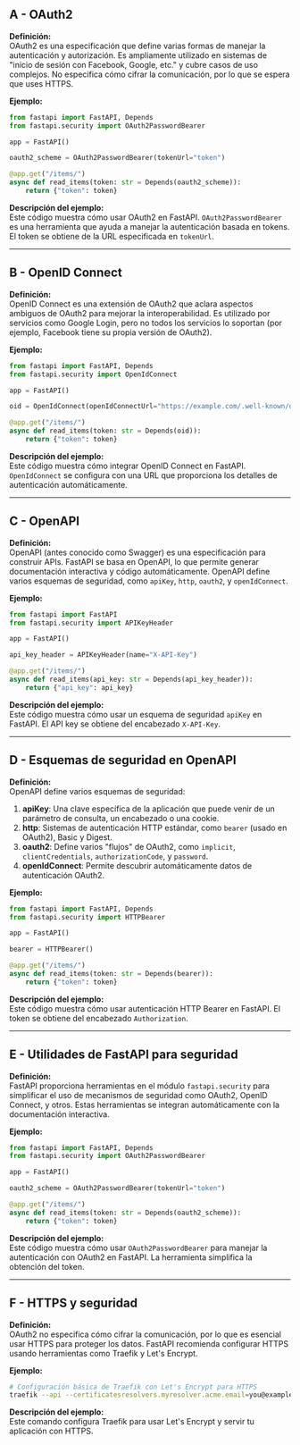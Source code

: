 ## A - OAuth2

**Definición:**  
OAuth2 es una especificación que define varias formas de manejar la autenticación y autorización. Es ampliamente utilizado en sistemas de "inicio de sesión con Facebook, Google, etc." y cubre casos de uso complejos. No especifica cómo cifrar la comunicación, por lo que se espera que uses HTTPS.

**Ejemplo:**

```python
from fastapi import FastAPI, Depends
from fastapi.security import OAuth2PasswordBearer

app = FastAPI()

oauth2_scheme = OAuth2PasswordBearer(tokenUrl="token")

@app.get("/items/")
async def read_items(token: str = Depends(oauth2_scheme)):
    return {"token": token}
```

**Descripción del ejemplo:**  
Este código muestra cómo usar OAuth2 en FastAPI. `OAuth2PasswordBearer` es una herramienta que ayuda a manejar la autenticación basada en tokens. El token se obtiene de la URL especificada en `tokenUrl`.

---

## B - OpenID Connect

**Definición:**  
OpenID Connect es una extensión de OAuth2 que aclara aspectos ambiguos de OAuth2 para mejorar la interoperabilidad. Es utilizado por servicios como Google Login, pero no todos los servicios lo soportan (por ejemplo, Facebook tiene su propia versión de OAuth2).

**Ejemplo:**

```python
from fastapi import FastAPI, Depends
from fastapi.security import OpenIdConnect

app = FastAPI()

oid = OpenIdConnect(openIdConnectUrl="https://example.com/.well-known/openid-configuration")

@app.get("/items/")
async def read_items(token: str = Depends(oid)):
    return {"token": token}
```

**Descripción del ejemplo:**  
Este código muestra cómo integrar OpenID Connect en FastAPI. `OpenIdConnect` se configura con una URL que proporciona los detalles de autenticación automáticamente.

---

## C - OpenAPI

**Definición:**  
OpenAPI (antes conocido como Swagger) es una especificación para construir APIs. FastAPI se basa en OpenAPI, lo que permite generar documentación interactiva y código automáticamente. OpenAPI define varios esquemas de seguridad, como `apiKey`, `http`, `oauth2`, y `openIdConnect`.

**Ejemplo:**

```python
from fastapi import FastAPI
from fastapi.security import APIKeyHeader

app = FastAPI()

api_key_header = APIKeyHeader(name="X-API-Key")

@app.get("/items/")
async def read_items(api_key: str = Depends(api_key_header)):
    return {"api_key": api_key}
```

**Descripción del ejemplo:**  
Este código muestra cómo usar un esquema de seguridad `apiKey` en FastAPI. El API key se obtiene del encabezado `X-API-Key`.

---

## D - Esquemas de seguridad en OpenAPI

**Definición:**  
OpenAPI define varios esquemas de seguridad:

1.  **apiKey**: Una clave específica de la aplicación que puede venir de un parámetro de consulta, un encabezado o una cookie.
2.  **http**: Sistemas de autenticación HTTP estándar, como `bearer` (usado en OAuth2), Basic y Digest.
3.  **oauth2**: Define varios "flujos" de OAuth2, como `implicit`, `clientCredentials`, `authorizationCode`, y `password`.
4.  **openIdConnect**: Permite descubrir automáticamente datos de autenticación OAuth2.

**Ejemplo:**

```python
from fastapi import FastAPI, Depends
from fastapi.security import HTTPBearer

app = FastAPI()

bearer = HTTPBearer()

@app.get("/items/")
async def read_items(token: str = Depends(bearer)):
    return {"token": token}
```

**Descripción del ejemplo:**  
Este código muestra cómo usar autenticación HTTP Bearer en FastAPI. El token se obtiene del encabezado `Authorization`.

---

## E - Utilidades de FastAPI para seguridad

**Definición:**  
FastAPI proporciona herramientas en el módulo `fastapi.security` para simplificar el uso de mecanismos de seguridad como OAuth2, OpenID Connect, y otros. Estas herramientas se integran automáticamente con la documentación interactiva.

**Ejemplo:**

```python
from fastapi import FastAPI, Depends
from fastapi.security import OAuth2PasswordBearer

app = FastAPI()

oauth2_scheme = OAuth2PasswordBearer(tokenUrl="token")

@app.get("/items/")
async def read_items(token: str = Depends(oauth2_scheme)):
    return {"token": token}
```

**Descripción del ejemplo:**  
Este código muestra cómo usar `OAuth2PasswordBearer` para manejar la autenticación con OAuth2 en FastAPI. La herramienta simplifica la obtención del token.

---

## F - HTTPS y seguridad

**Definición:**  
OAuth2 no especifica cómo cifrar la comunicación, por lo que es esencial usar HTTPS para proteger los datos. FastAPI recomienda configurar HTTPS usando herramientas como Traefik y Let's Encrypt.

**Ejemplo:**

```bash
# Configuración básica de Traefik con Let's Encrypt para HTTPS
traefik --api --certificatesresolvers.myresolver.acme.email=you@example.com --entrypoints.web.address=:80 --entrypoints.websecure.address=:443
```

**Descripción del ejemplo:**  
Este comando configura Traefik para usar Let's Encrypt y servir tu aplicación con HTTPS.
